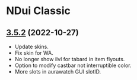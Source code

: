 # NDui Classic

## [3.5.2](https://github.com/siweia/NDui/tree/3.5.2) (2022-10-27)

- Update skins.
- Fix skin for WA.
- No longer show ilvl for tabard in item flyouts.
- Option to modify castbar not interruptible color.
- More slots in aurawatch GUI slotID.